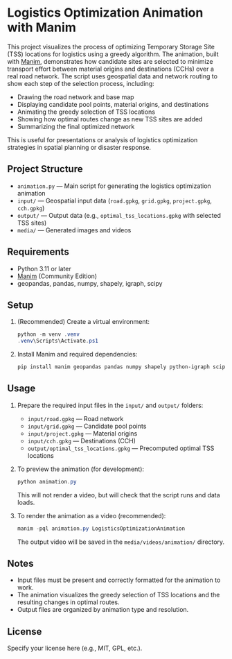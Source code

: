 
# Logistics Optimization Animation with Manim

This project visualizes the process of optimizing Temporary Storage Site (TSS) locations for logistics using a greedy algorithm. The animation, built with [Manim](https://www.manim.community/), demonstrates how candidate sites are selected to minimize transport effort between material origins and destinations (CCHs) over a real road network. The script uses geospatial data and network routing to show each step of the selection process, including:

- Drawing the road network and base map
- Displaying candidate pool points, material origins, and destinations
- Animating the greedy selection of TSS locations
- Showing how optimal routes change as new TSS sites are added
- Summarizing the final optimized network

This is useful for presentations or analysis of logistics optimization strategies in spatial planning or disaster response.

## Project Structure

- `animation.py` — Main script for generating the logistics optimization animation
- `input/` — Geospatial input data (`road.gpkg`, `grid.gpkg`, `project.gpkg`, `cch.gpkg`)
- `output/` — Output data (e.g., `optimal_tss_locations.gpkg` with selected TSS sites)
- `media/` — Generated images and videos

## Requirements

- Python 3.11 or later
- [Manim](https://www.manim.community/) (Community Edition)
- geopandas, pandas, numpy, shapely, igraph, scipy

## Setup

1. (Recommended) Create a virtual environment:

   ```powershell
   python -m venv .venv
   .venv\Scripts\Activate.ps1
   ```

2. Install Manim and required dependencies:

   ```powershell
   pip install manim geopandas pandas numpy shapely python-igraph scipy
   ```

## Usage

1. Prepare the required input files in the `input/` and `output/` folders:
   - `input/road.gpkg` — Road network
   - `input/grid.gpkg` — Candidate pool points
   - `input/project.gpkg` — Material origins
   - `input/cch.gpkg` — Destinations (CCH)
   - `output/optimal_tss_locations.gpkg` — Precomputed optimal TSS locations

2. To preview the animation (for development):

   ```powershell
   python animation.py
   ```

   This will not render a video, but will check that the script runs and data loads.

3. To render the animation as a video (recommended):

   ```powershell
   manim -pql animation.py LogisticsOptimizationAnimation
   ```

   The output video will be saved in the `media/videos/animation/` directory.

## Notes

- Input files must be present and correctly formatted for the animation to work.
- The animation visualizes the greedy selection of TSS locations and the resulting changes in optimal routes.
- Output files are organized by animation type and resolution.

## License

Specify your license here (e.g., MIT, GPL, etc.).
